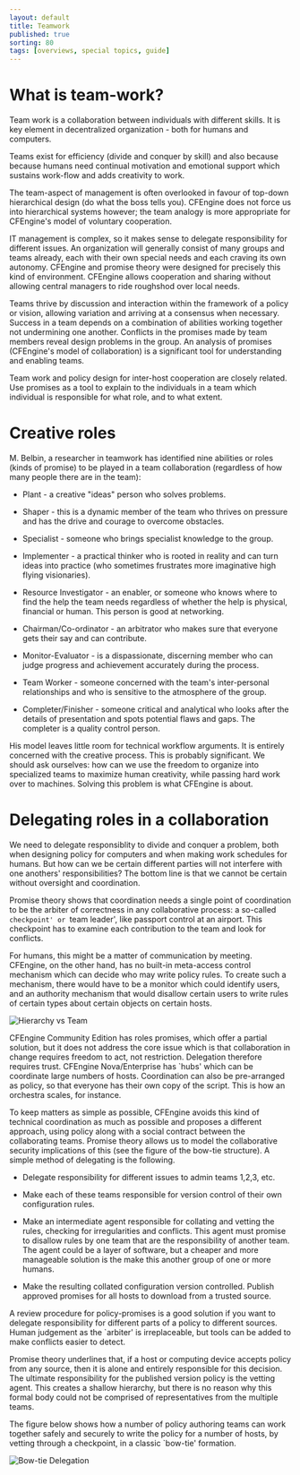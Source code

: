 ```yaml
---
layout: default
title: Teamwork
published: true
sorting: 80
tags: [overviews, special topics, guide]
---
```


# What is team-work?


Team work is a collaboration between individuals with different skills. It is
key element in decentralized organization - both for humans and computers.

Teams exist for efficiency (divide and conquer by skill) and also because
because humans need continual motivation and emotional support which sustains
work-flow and adds creativity to work.

The team-aspect of management is often overlooked in favour of top-down
hierarchical design (do what the boss tells you). CFEngine does not force us
into hierarchical systems however; the team analogy is more appropriate for
CFEngine's model of voluntary cooperation.

IT management is complex, so it makes sense to delegate responsibility for
different issues. An organization will generally consist of many groups and
teams already, each with their own special needs and each craving its own
autonomy. CFEngine and promise theory were designed for precisely this kind of
environment. CFEngine allows cooperation and sharing without allowing central
managers to ride roughshod over local needs.

Teams thrive by discussion and interaction within the framework of a policy or
vision, allowing variation and arriving at a consensus when necessary. Success
in a team depends on a combination of abilities working together not undermining
one another. Conflicts in the promises made by team members reveal design
problems in the group. An analysis of promises (CFEngine's model of
collaboration) is a significant tool for understanding and enabling teams.

Team work and policy design for inter-host cooperation are closely related. Use
promises as a tool to explain to the individuals in a team which individual is
responsible for what role, and to what extent.

# Creative roles


M. Belbin, a researcher in teamwork has identified nine abilities or roles
(kinds of promise) to be played in a team collaboration (regardless of how many
people there are in the team):

* Plant - a creative "ideas" person who solves problems.

* Shaper - this is a dynamic member of the team who thrives on pressure and has
  the drive and courage to overcome obstacles.

* Specialist - someone who brings specialist knowledge to the group.

* Implementer - a practical thinker who is rooted in reality and can turn ideas
  into practice (who sometimes frustrates more imaginative high flying
  visionaries).

* Resource Investigator - an enabler, or someone who knows where to find the
  help the team needs regardless of whether the help is physical, financial or
  human. This person is good at networking.

* Chairman/Co-ordinator - an arbitrator who makes sure that everyone gets their
  say and can contribute.

* Monitor-Evaluator - is a dispassionate, discerning member who can judge
  progress and achievement accurately during the process.

* Team Worker - someone concerned with the team's inter-personal relationships
  and who is sensitive to the atmosphere of the group.

* Completer/Finisher - someone critical and analytical who looks after the
  details of presentation and spots potential flaws and gaps. The completer is a
  quality control person.

His model leaves little room for technical workflow arguments. It is entirely
concerned with the creative process. This is probably significant. We should ask
ourselves: how can we use the freedom to organize into specialized teams to
maximize human creativity, while passing hard work over to machines. Solving
this problem is what CFEngine is about.

# Delegating roles in a collaboration


We need to delegate responsiblity to divide and conquer a problem, both when
designing policy for computers and when making work schedules for humans. But
how can we be certain different parties will not interfere with one anothers'
responsibilities? The bottom line is that we cannot be certain without oversight
and coordination.

Promise theory shows that coordination needs a single point of coordination to
be the arbiter of correctness in any collaborative process: a so-called
`checkpoint' or `team leader', like passport control at an airport. This
checkpoint has to examine each contribution to the team and look for conflicts.

For humans, this might be a matter of communication by meeting. CFEngine, on the
other hand, has no built-in meta-access control mechanism which can decide who
may write policy rules. To create such a mechanism, there would have to be a
monitor which could identify users, and an authority mechanism that would
disallow certain users to write rules of certain types about certain objects on
certain hosts.

![Hierarchy vs Team](./hierarchy-vs-team.png)

CFEngine Community Edition has roles promises, which offer a partial solution,
but it does not address the core issue which is that collaboration in change
requires freedom to act, not restriction. Delegation therefore requires trust.
CFEngine Nova/Enterprise has `hubs' which can be coordinate large numbers of
hosts. Coordination can also be pre-arranged as policy, so that everyone has
their own copy of the script. This is how an orchestra scales, for instance.

To keep matters as simple as possible, CFEngine avoids this kind of technical
coordination as much as possible and proposes a different approach, using policy
along with a social contract between the collaborating teams. Promise theory
allows us to model the collaborative security implications of this (see the
figure of the bow-tie structure). A simple method of delegating is the
following.

* Delegate responsibility for different issues to admin teams 1,2,3, etc.

* Make each of these teams responsible for version control of their own
  configuration rules.

* Make an intermediate agent responsible for collating and vetting the rules,
  checking for irregularities and conflicts. This agent must promise to disallow
  rules by one team that are the responsibility of another team. The agent could
  be a layer of software, but a cheaper and more manageable solution is the make
  this another group of one or more humans.

* Make the resulting collated configuration version controlled. Publish approved
  promises for all hosts to download from a trusted source.

A review procedure for policy-promises is a good solution if you want to
delegate responsibility for different parts of a policy to different sources.
Human judgement as the `arbiter' is irreplaceable, but tools can be added to
make conflicts easier to detect.

Promise theory underlines that, if a host or computing device accepts policy
from any source, then it is alone and entirely responsible for this decision.
The ultimate responsibility for the published version policy is the vetting
agent. This creates a shallow hierarchy, but there is no reason why this formal
body could not be comprised of representatives from the multiple teams.

The figure below shows how a number of policy authoring teams can work together
safely and securely to write the policy for a number of hosts, by vetting
through a checkpoint, in a classic `bow-tie' formation.

![Bow-tie Delegation](./bowtie-delegation.png)
